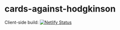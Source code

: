 # cards-against-hodgkinson
Client-side build: [![Netlify Status](https://api.netlify.com/api/v1/badges/647c7141-1bde-466c-a4fa-0029b4dc01f8/deploy-status)](https://app.netlify.com/sites/festive-poincare-dd4ab7/deploys)
